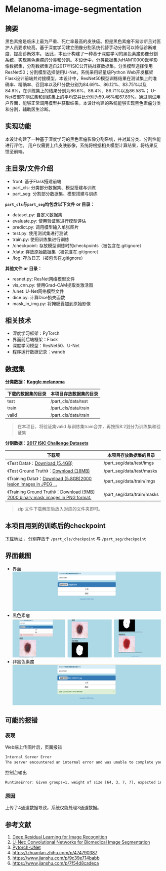 # Melanoma-image-segmentation
## 摘要
黑色素瘤是临床上最为严重、死亡率最高的皮肤癌。但是黑色素瘤不易诊断且对医护人员要求较高。基于深度学习建立图像分割系统代替手动分割可以降低诊断难度、提高诊断效率。
因此，本设计构建了一种基于深度学习的黑色素瘤影像分割系统，实现黑色素瘤的分类和分割。本设计中，分类数据集为HAM10000医学影像数据集，分割数据集选自2017年ISIC公开挑战赛数据集。分类模型选择使用ResNet50；分割模型选择使用U-Net。系统采用轻量级Python Web开发框架Flask设计前端并对接模型。本设计中，ResNet50模型训练结果在测试集上的准确率、精确率、召回率以及F1分数分别为84.69%、86.12%、83.75%以及84.6%，在训练集上的结果分别为86.6%、86.4%、86.71%以及86.58%；
U-Net模型在测试集和训练集上的平均交并比分别为59.46%和67.89%。通过测试用户界面，能够正常调用模型并获取结果。本设计构建的系统能够实现黑色素瘤分类和分割，辅助医生诊断。
## 实现功能
本设计构建了一种基于深度学习的黑色素瘤影像分割系统，并对其分类、分割性能进行评估。
用户仅需要上传皮肤影像，系统将根据相关模型计算结果，将结果反馈至前端。
## 主目录/文件介绍
- front: 基于Flask搭建前端
- part_cls: 分类部分数据集、模型搭建与训练
- part_seg: 分割部分数据集、模型搭建与训练 

**`part_cls`与`part_seg`均包含以下文件 or 目录：**

- dataset.py: 自定义数据集
- evaluate.py: 使用验证集进行模型评估
- predict.py: 调用模型输入单张图片
- test.py: 使用测试集进行测试
- train.py: 使用训练集进行训练
- /checkpoint: 存放模型训练时的checkpoints（被包含在.gitignore）
- /data: 存放原始数据集（被包含在.gitignore）
- /log: 存放日志（被包含在.gitignore）

**其他文件 or 目录：**
- resnet.py: ResNet网络模型文件
- vis_cnn.py: 使用Grad-CAM提取类激活图
- /unet: U-Net网络模型文件
- dice.py: 计算Dice损失函数
- mask_in_img.py: 将掩膜叠加到原始影像

## 相关技术
- 深度学习框架：PyTorch
- 界面前后端框架：Flask
- 深度学习模型：ResNet50、U-Net
- 程序运行数据记录：wandb




## 数据集
**分类数据：[Kaggle melanoma](https://www.kaggle.com/datasets/drscarlat/melanoma)**

| 下载的数据集的目录 | 本项目存放数据集的目录          |
|-----------|----------------------|
| test      | /part_cls/data/test  |
| train     | /part_cls/data/train |
| valid     | /part_cls/data/train |
>在本项目，将验证集valid 与训练集train合并，再按照8:2划分为训练集和验证集

**分割数据：[2017 ISIC Challenge Datasets](https://challenge.isic-archive.com/data/#2017)**

| 下载项                                                                                                                                                                         | 本项目存放数据集的目录                |
|-----------------------------------------------------------------------------------------------------------------------------------------------------------------------------|----------------------------|
| 《Test Data》：[Download (5.4GB)](https://isic-challenge-data.s3.amazonaws.com/2017/ISIC-2017_Test_v2_Data.zip)                                                                | /part_seg/data/test/imgs   |
| 《Test Ground Truth》：[Download (18MB)](https://isic-challenge-data.s3.amazonaws.com/2017/ISIC-2017_Test_v2_Part1_GroundTruth.zip)                                            | /part_seg/data/test/masks  |
| 《Training Data》：[Download (5.8GB)2000 lesion images in JPEG ...](https://isic-challenge-data.s3.amazonaws.com/2017/ISIC-2017_Training_Data.zip)                             | /part_seg/data/train/imgs  |
| 《Training Ground Truth》：[Download (9MB) 2000 binary mask images in PNG format.](https://isic-challenge-data.s3.amazonaws.com/2017/ISIC-2017_Training_Part1_GroundTruth.zip) | /part_seg/data/train/masks |
>zip 文件下载解压后放入对应的文件夹即可。

## 本项目用到的训练后的checkpoint
[下载地址](https://drive.google.com/file/d/1-8G-p0uGPctDJlLyZZhoiBDyfTErCjwE/view?usp=sharing) ，分别存放于 `/part_cls/checkpoint` 与 `/part_seg/checkpoint`


## 界面截图
- 界面
![system.png](front%2Fstatic%2Fimages%2Fsystem.png)
- 黑色素瘤
![is_melanoma.png](front%2Fstatic%2Fimages%2Fis_melanoma.png)
- 非黑色素瘤
![not_melanoma.png](front%2Fstatic%2Fimages%2Fnot_melanoma.png)

## 可能的报错
### 表现
Web端上传图片后，页面报错
```txt
Internal Server Error
The server encountered an internal error and was unable to complete your request. Either the server is overloaded or there is an error in the application.
```
控制台输出
```txt
RuntimeError: Given groups=1, weight of size [64, 3, 7, 7], expected input[1, 4, 224, 224] to have 3 channels, but got 4 channels instead
```
### 原因
上传了4通道数据导致，系统仅能处理3通道数据。

## 参考文献
1. [Deep Residual Learning for Image Recognition](https://arxiv.org/abs/1512.03385)
2. [U-Net: Convolutional Networks for Biomedical Image Segmentation](https://arxiv.org/pdf/1505.04597.pdf)
3. [Pytorch-UNet](https://github.com/milesial/Pytorch-UNet)
4. https://zhuanlan.zhihu.com/p/474790387
5. https://www.jianshu.com/p/9c39e714babb
6. https://www.jianshu.com/p/7f54d8cadeca
